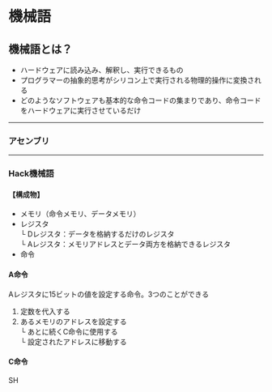 # 機械語

## 機械語とは？
* ハードウェアに読み込み、解釈し、実行できるもの
* プログラマーの抽象的思考がシリコン上で実行される物理的操作に変換される
* どのようなソフトウェアも基本的な命令コードの集まりであり、命令コードをハードウェアに実行させているだけ

---
### アセンブリ

---
### Hack機械語
#### 【構成物】
* メモリ（命令メモリ、データメモリ）
* レジスタ   
  └ Dレジスタ：データを格納するだけのレジスタ   
  └ Aレジスタ：メモリアドレスとデータ両方を格納できるレジスタ
* 命令

#### A命令
Aレジスタに15ビットの値を設定する命令。3つのことができる   
1. 定数を代入する
2. あるメモリのアドレスを設定する  
   └ あとに続くC命令に使用する   
   └ 設定されたアドレスに移動する


#### C命令
SH